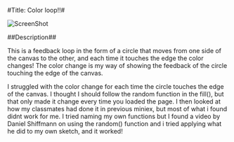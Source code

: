 #Title: Color loop!!#

![ScreenShot](https://github.com/SumayaMMJ/all_miniex_AP2017/master/mini_ex4/miniex4.JPG)

##Description##

This is a feedback loop in the form of a circle that moves from one side of the canvas to the other, and each time it touches the edge the color changes!
The color change is my way of showing the feedback of the circle touching the edge of the canvas.

I struggled with the color change for each time the circle touches the edge of the canvas. I thought I should follow the random function in the fill(), but that only made it change every time you loaded the page.
I then looked at how my classmates had done it in previous miniex, but most of what i found didnt work for me. I tried naming my own functions but I found a video by Daniel Shiffmann on using the random() function and i tried applying what he did to my own sketch, and it worked!

